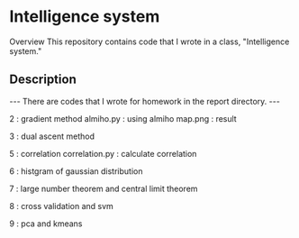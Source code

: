 Intelligence system
====

Overview
  This repository contains code that I wrote in a class, "Intelligence system."

## Description

  --- There are codes that I wrote for homework in the report directory. ---


  2 : gradient method
    almiho.py : using almiho
    map.png : result

  3 : dual ascent method

  5 : correlation
    correlation.py : calculate correlation

  6 : histgram of gaussian distribution

  7 : large number theorem and central limit theorem

  8 : cross validation and svm

  9 : pca and kmeans

